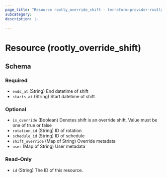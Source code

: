 ```yaml
---
page_title: "Resource rootly_override_shift - terraform-provider-rootly"
subcategory:
description: |-
    
---
```


# Resource (rootly_override_shift)





<!-- schema generated by tfplugindocs -->
## Schema

### Required

- `ends_at` (String) End datetime of shift
- `starts_at` (String) Start datetime of shift

### Optional

- `is_override` (Boolean) Denotes shift is an override shift. Value must be one of true or false
- `rotation_id` (String) ID of rotation
- `schedule_id` (String) ID of schedule
- `shift_override` (Map of String) Override metadata
- `user` (Map of String) User metadata

### Read-Only

- `id` (String) The ID of this resource.

